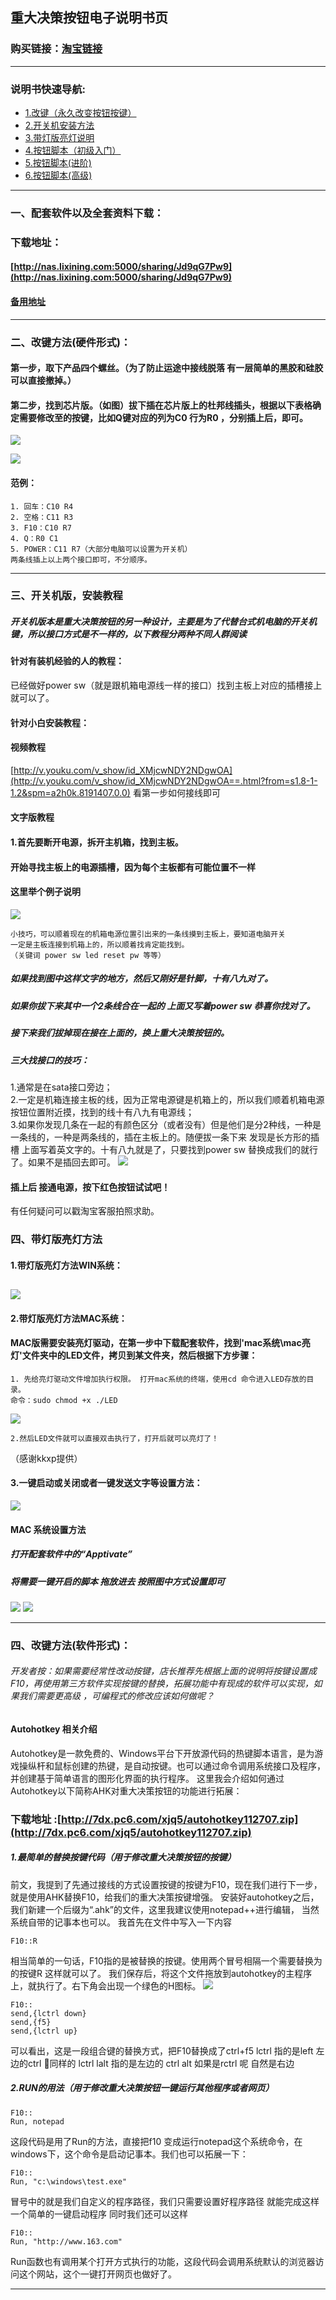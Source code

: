 ## 重大决策按钮电子说明书页
### 购买链接：[淘宝链接](https://item.taobao.com/item.htm?id=549867864980)
---
### 说明书快速导航:
* [1.改键（永久改变按钮按键）](http://wiki.lixining.com/?file=016-重大决策按钮/00-改键)
*  [2.开关机安装方法](http://wiki.lixining.com/?file=016-重大决策按钮/01-开关机版安装方法)
* [3.带灯版亮灯说明](http://wiki.lixining.com/?file=016-重大决策按钮/02-带灯版亮灯)
* [4.按钮脚本（初级入门）](http://t.cn/Rn1IQGx)
* [5.按钮脚本(进阶)](http://t.cn/Rn1IgjI)
* [6.按钮脚本(高级)](http://t.cn/Rn1Mv9a)
---
###  一、配套软件以及全套资料下载：
### 下载地址：  
#### [http://nas.lixining.com:5000/sharing/Jd9qG7Pw9](http://nas.lixining.com:5000/sharing/Jd9qG7Pw9)
#### [备用地址](https://pan.baidu.com/s/1dF2aBnz)
---

### 二、改键方法(硬件形式)：
#### 第一步，取下产品四个螺丝。（为了防止运途中接线脱落 有一层简单的黑胶和硅胶可以直接撤掉。）
#### 第二步，找到芯片版。（如图）拔下插在芯片版上的杜邦线插头，根据以下表格确定需要修改至的按键，比如Q键对应的列为C0 行为R0 ，分别插上后，即可。
![](http://ww4.sinaimg.cn/large/0060lm7Tly1fjcm5tgfroj30nq0scdvl.jpg)

![](http://ww1.sinaimg.cn/large/0060lm7Tly1fjcm1vr0utj30j30ohqes.jpg)
#### 范例：
```常用键位    
1. 回车：C10 R4   
2. 空格：C11 R3
3. F10：C10 R7
4. Q：R0 C1
5. POWER：C11 R7（大部分电脑可以设置为开关机）
两条线插上以上两个接口即可，不分顺序。
```
---
### 三、开关机版，安装教程
##### 开关机版本是重大决策按钮的另一种设计，主要是为了代替台式机电脑的开关机键，所以接口方式是不一样的，以下教程分两种不同人群阅读
#### 针对有装机经验的人的教程：
 已经做好power sw（就是跟机箱电源线一样的接口）找到主板上对应的插槽接上就可以了。
#### 针对小白安装教程：
#### 视频教程
[http://v.youku.com/v_show/id_XMjcwNDY2NDgwOA](http://v.youku.com/v_show/id_XMjcwNDY2NDgwOA==.html?from=s1.8-1-1.2&spm=a2h0k.8191407.0.0)  看第一步如何接线即可
#### 文字版教程
#### 1.首先要断开电源，拆开主机箱，找到主板。
#### 开始寻找主板上的电源插槽，因为每个主板都有可能位置不一样  
#### 这里举个例子说明  
![](http://ww1.sinaimg.cn/large/0060lm7Tly1fjyipesr5nj30dw0cdgw0.jpg)

```
小技巧，可以顺着现在的机箱电源位置引出来的一条线摸到主板上，要知道电脑开关  
一定是主板连接到机箱上的，所以顺着找肯定能找到。  
（关键词 power sw led reset pw 等等）
```

##### 如果找到图中这样文字的地方，然后又刚好是针脚，十有八九对了。
##### 如果你拔下来其中一个2条线合在一起的 上面又写着power sw 恭喜你找对了。
##### 接下来我们拔掉现在接在上面的，换上重大决策按钮的。
##### 三大找接口的技巧：  
1.通常是在sata接口旁边；  
2.一定是机箱连接主板的线，因为正常电源键是机箱上的，所以我们顺着机箱电源按钮位置附近摸，找到的线十有八九有电源线；  
3.如果你发现几条在一起的有颜色区分（或者没有）但是他们是分2种线，一种是一条线的，一种是两条线的，插在主板上的。随便拔一条下来 发现是长方形的插槽 上面写着英文字的。十有八九就是了，只要找到power sw 替换成我们的就行了。如果不是插回去即可。
![](https://s1.ax1x.com/2017/10/17/YEEBF.jpg)
#### 插上后 接通电源，按下红色按钮试试吧！
有任何疑问可以戳淘宝客服拍照求助。


### 四、带灯版亮灯方法
#### 1.带灯版亮灯方法WIN系统：
![](http://ww1.sinaimg.cn/large/0060lm7Tly1fjclpfyr9ij30v60kjjt6.jpg)
---
#### 2.带灯版亮灯方法MAC系统：
#### MAC版需要安装亮灯驱动，在第一步中下载配套软件，找到'mac系统\mac亮灯'文件夹中的LED文件，拷贝到某文件夹，然后根据下方步骤：
```
1. 先给亮灯驱动文件增加执行权限。 打开mac系统的终端，使用cd 命令进入LED存放的目录。  
命令：sudo chmod +x ./LED
```
![](http://ww3.sinaimg.cn/large/0060lm7Tly1fkxwk4587gj30wi03z0tc.jpg)

```
2.然后LED文件就可以直接双击执行了，打开后就可以亮灯了！
```
（感谢kkxp提供）

#### 3.一键启动或关闭或者一键发送文字等设置方法：
![](http://ww1.sinaimg.cn/large/0060lm7Tly1fjclqidw67j30v60m2go7.jpg)
#### MAC 系统设置方法  
##### 打开配套软件中的“Apptivate”
##### 将需要一键开启的脚本 拖放进去 按照图中方式设置即可
![](http://ww3.sinaimg.cn/large/0060lm7Tly1fkxwsud9vij308i08ddgn.jpg)
![](http://ww3.sinaimg.cn/large/0060lm7Tly1fkxwsipa3zj307207amxd.jpg)

---

### 四、改键方法(软件形式)：
###### 开发者按：如果需要经常性改动按键，店长推荐先根据上面的说明将按键设置成F10，再使用第三方软件实现按键的替换，拓展功能中有现成的软件可以实现，如果我们需要更高级 ，可编程式的修改应该如何做呢？
#### Autohotkey 相关介绍
Autohotkey是一款免费的、Windows平台下开放源代码的热键脚本语言，是为游戏操纵杆和鼠标创建的热键，是自动按键。也可以通过命令调用系统接口及程序，并创建基于简单语言的图形化界面的执行程序。
这里我会介绍如何通过Autohotkey以下简称AHK对重大决策按钮的功能进行拓展：
### 下载地址 :[http://7dx.pc6.com/xjq5/autohotkey112707.zip](http://7dx.pc6.com/xjq5/autohotkey112707.zip)

##### 1.最简单的替换按键代码（用于修改重大决策按钮的按键）
前文，我提到了先通过接线的方式设置按键的按键为F10，现在我们进行下一步，就是使用AHK替换F10，给我们的重大决策按键增强。
安装好autohotkey之后，我们新建一个后缀为“.ahk”的文件，这里我建议使用notepad++进行编辑，
当然系统自带的记事本也可以。
我首先在文件中写入一下内容
```AHK
F10::R
```
相当简单的一句话，F10指的是被替换的按键。使用两个冒号相隔一个需要替换为的按键R 这样就可以了。
我们保存后，将这个文件拖放到autohotkey的主程序上，就执行了。右下角会出现一个绿色的H图标。
![](http://ww1.sinaimg.cn/large/0060lm7Tly1fjyk0lcp6nj30ac02mgm5.jpg)

```AHK
F10::
send,{lctrl down}
send,{f5}
send,{lctrl up}
```
可以看出，这是一段组合键的替换方式，把F10替换成了ctrl+f5  lctrl 指的是left 左边的ctrl
同样的 lctrl lalt 指的是左边的 ctrl alt
如果是rctrl 呢 自然是右边
##### 2.RUN的用法（用于修改重大决策按钮一键运行其他程序或者网页）
```AHK
F10::
Run, notepad
```
这段代码是用了Run的方法，直接把f10 变成运行notepad这个系统命令，在windows下，这个命令是启动记事本。我们也可以拓展一下：
```AHK
F10::
Run, "c:\windows\test.exe"
```
冒号中的就是我们自定义的程序路径，我们只需要设置好程序路径 就能完成这样一个简单的一键启动程序
同时我们还可以这样
```AHK
F10::
Run, "http://www.163.com"
```  
Run函数也有调用某个打开方式执行的功能，这段代码会调用系统默认的浏览器访问这个网站，这个一键打开网页也做好了。

---
